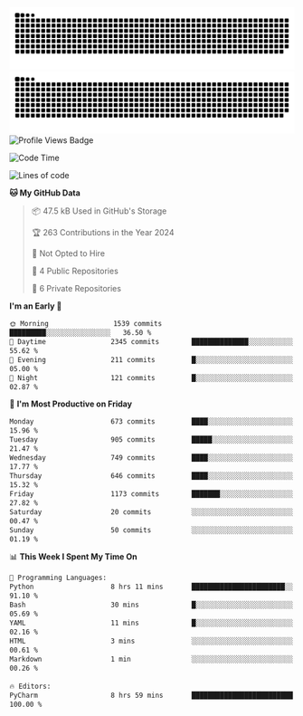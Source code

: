 <img src="https://github.com/nielsbaggerman/nielsbaggerman/blob/output/github-contribution-grid-snake.svg#gh-light-mode-only" alt="GitHub Snake Light">
<img src="https://github.com/nielsbaggerman/nielsbaggerman/blob/output/github-contribution-grid-snake-dark.svg#gh-dark-mode-only" alt="GitHub Snake Dark">
<img src="https://komarev.com/ghpvc/?username=nielsbaggerman&amp;label=Profile+Views" alt="Profile Views Badge" />

<!--START_SECTION:waka-->
![Code Time](http://img.shields.io/badge/Code%20Time-2%2C109%20hrs%2050%20mins-blue)

![Lines of code](https://img.shields.io/badge/From%20Hello%20World%20I%27ve%20Written-7.3%20million%20lines%20of%20code-blue)

**🐱 My GitHub Data** 

> 📦 47.5 kB Used in GitHub's Storage 
 > 
> 🏆 263 Contributions in the Year 2024
 > 
> 🚫 Not Opted to Hire
 > 
> 📜 4 Public Repositories 
 > 
> 🔑 6 Private Repositories 
 > 
**I'm an Early 🐤** 

```text
🌞 Morning                1539 commits        █████████░░░░░░░░░░░░░░░░   36.50 % 
🌆 Daytime                2345 commits        ██████████████░░░░░░░░░░░   55.62 % 
🌃 Evening                211 commits         █░░░░░░░░░░░░░░░░░░░░░░░░   05.00 % 
🌙 Night                  121 commits         █░░░░░░░░░░░░░░░░░░░░░░░░   02.87 % 
```
📅 **I'm Most Productive on Friday** 

```text
Monday                   673 commits         ████░░░░░░░░░░░░░░░░░░░░░   15.96 % 
Tuesday                  905 commits         █████░░░░░░░░░░░░░░░░░░░░   21.47 % 
Wednesday                749 commits         ████░░░░░░░░░░░░░░░░░░░░░   17.77 % 
Thursday                 646 commits         ████░░░░░░░░░░░░░░░░░░░░░   15.32 % 
Friday                   1173 commits        ███████░░░░░░░░░░░░░░░░░░   27.82 % 
Saturday                 20 commits          ░░░░░░░░░░░░░░░░░░░░░░░░░   00.47 % 
Sunday                   50 commits          ░░░░░░░░░░░░░░░░░░░░░░░░░   01.19 % 
```


📊 **This Week I Spent My Time On** 

```text
💬 Programming Languages: 
Python                   8 hrs 11 mins       ███████████████████████░░   91.10 % 
Bash                     30 mins             █░░░░░░░░░░░░░░░░░░░░░░░░   05.69 % 
YAML                     11 mins             █░░░░░░░░░░░░░░░░░░░░░░░░   02.16 % 
HTML                     3 mins              ░░░░░░░░░░░░░░░░░░░░░░░░░   00.61 % 
Markdown                 1 min               ░░░░░░░░░░░░░░░░░░░░░░░░░   00.26 % 

🔥 Editors: 
PyCharm                  8 hrs 59 mins       █████████████████████████   100.00 % 
```


<!--END_SECTION:waka-->
